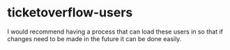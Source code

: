 # ticketoverflow-users

I would recommend having a process that can load these users in so that if changes need to be made in the future it can be done easily.